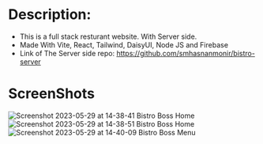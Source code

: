 ﻿# Description:

- This is a full stack resturant website. With Server side.
- Made With Vite, React, Tailwind, DaisyUI, Node JS and Firebase
- Link of The Server side repo: https://github.com/smhasnanmonir/bistro-server

# ScreenShots
![Screenshot 2023-05-29 at 14-38-41 Bistro Boss Home](https://github.com/smhasnanmonir/Full-Stack-Restaurant-Website/assets/114436561/3e97d083-a44c-4e47-b091-f6df2b8ffeee)
![Screenshot 2023-05-29 at 14-38-51 Bistro Boss Home](https://github.com/smhasnanmonir/Full-Stack-Restaurant-Website/assets/114436561/c5d07986-4753-4bb6-9df9-95e43259f336)
![Screenshot 2023-05-29 at 14-40-09 Bistro Boss Menu](https://github.com/smhasnanmonir/Full-Stack-Restaurant-Website/assets/114436561/42c22ac0-1502-481f-bb4c-2b9bf1683516)
